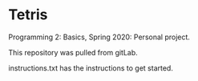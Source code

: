 # Tetris
Programming 2: Basics, Spring 2020:  Personal project.

This repository was pulled from gitLab.

instructions.txt has the instructions to get started.

